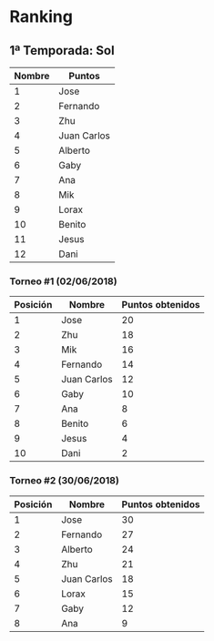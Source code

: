 # Ranking

## 1ª Temporada: Sol

| Nombre | Puntos |
| ------ | ------ |
| 1 | Jose | 50 |
| 2 | Fernando | 41 |
| 3 | Zhu | 39 |
| 4 | Juan Carlos | 30 |
| 5 | Alberto | 24 |
| 6 | Gaby | 22 |
| 7 | Ana | 17 |
| 8 | Mik | 16 |
| 9 | Lorax | 15 |
| 10 | Benito | 6 |
| 11 | Jesus | 4 |
| 12 | Dani | 2 |

### Torneo #1 (02/06/2018)

| Posición | Nombre | Puntos obtenidos |
| -------- | ------ | ---------------- |
| 1 | Jose | 20 |
| 2 | Zhu | 18 |
| 3 | Mik | 16 |
| 4 | Fernando | 14 |
| 5 | Juan Carlos | 12 |
| 6 | Gaby | 10 |
| 7 | Ana | 8 |
| 8 | Benito | 6 |
| 9 | Jesus | 4 |
| 10 | Dani | 2 |


### Torneo #2 (30/06/2018)

| Posición | Nombre | Puntos obtenidos |
| -------- | ------ | ---------------- |
| 1 | Jose | 30 |
| 2 | Fernando | 27 |
| 3 | Alberto | 24 |
| 4 | Zhu | 21 |
| 5 | Juan Carlos | 18 |
| 6 | Lorax | 15 |
| 7 | Gaby | 12 |
| 8 | Ana | 9 |
